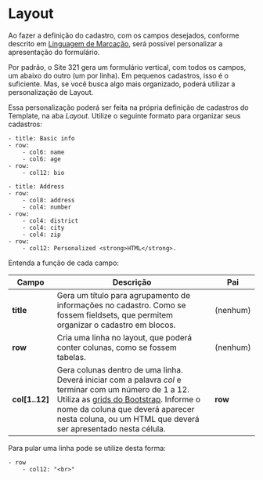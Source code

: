 # Layout

Ao fazer a definição do cadastro, com os campos desejados, conforme descrito em [Linguagem de Marcação](linguagem_de_marcacao.md), será possível personalizar a apresentação do formulário.

Por padrão, o Site 321 gera um formulário vertical, com todos os campos, um abaixo do outro \(um por linha\). Em pequenos cadastros, isso é o suficiente. Mas, se você busca algo mais organizado, poderá utilizar a personalização de Layout.

Essa personalização poderá ser feita na própria definição de cadastros do Template, na aba _Layout_. Utilize o seguinte formato para organizar seus cadastros:

```
- title: Basic info
- row:
    - col6: name
    - col6: age
- row:
    - col12: bio

- title: Address
- row:
    - col8: address
    - col4: number
- row:
    - col4: district
    - col4: city
    - col4: zip
- row:
    - col12: Personalized <strong>HTML</strong>.
```

Entenda a função de cada campo:

| Campo | Descrição | Pai |
| --- | --- | --- |
| **title** | Gera um título para agrupamento de informações no cadastro. Como se fossem fieldsets, que permitem organizar o cadastro em blocos. | \(nenhum\) |
| **row** | Cria uma linha no layout, que poderá conter colunas, como se fossem tabelas. | \(nenhum\) |
| **col\[1..12\]** | Gera colunas dentro de uma linha. Deverá iniciar com a palavra _col_ e terminar com um número de 1 a 12. Utiliza as [grids do Bootstrap](http://getbootstrap.com/css/#grid). Informe o nome da coluna que deverá aparecer nesta coluna, ou um HTML que deverá ser apresentado nesta célula. | **row** |

Para pular uma linha pode se utilize desta forma:

```
- row
    - col12: "<br>"
```



